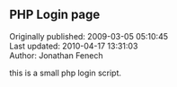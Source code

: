 ## PHP Login page   
Originally published: 2009-03-05 05:10:45  
Last updated: 2010-04-17 13:31:03  
Author: Jonathan Fenech  
  
this is a small php login script.